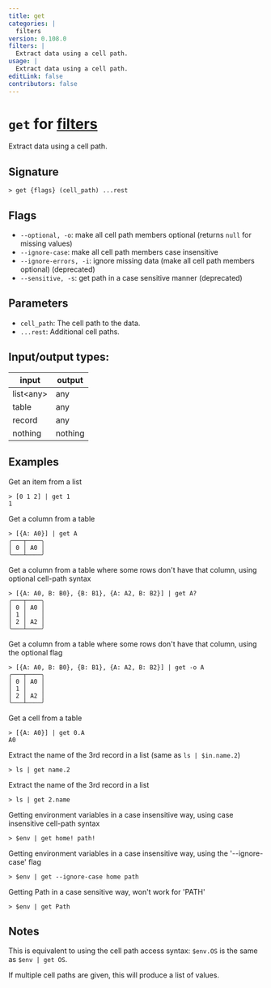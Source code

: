 ```yaml
---
title: get
categories: |
  filters
version: 0.108.0
filters: |
  Extract data using a cell path.
usage: |
  Extract data using a cell path.
editLink: false
contributors: false
---
```

<!-- This file is automatically generated. Please edit the command in https://github.com/nushell/nushell instead. -->

# `get` for [filters](/commands/categories/filters.md)

<div class='command-title'>Extract data using a cell path.</div>

## Signature

```> get {flags} (cell_path) ...rest```

## Flags

 -  `--optional, -o`: make all cell path members optional (returns `null` for missing values)
 -  `--ignore-case`: make all cell path members case insensitive
 -  `--ignore-errors, -i`: ignore missing data (make all cell path members optional) (deprecated)
 -  `--sensitive, -s`: get path in a case sensitive manner (deprecated)

## Parameters

 -  `cell_path`: The cell path to the data.
 -  `...rest`: Additional cell paths.


## Input/output types:

| input     | output  |
| --------- | ------- |
| list&lt;any&gt; | any     |
| table     | any     |
| record    | any     |
| nothing   | nothing |
## Examples

Get an item from a list
```nu
> [0 1 2] | get 1
1
```

Get a column from a table
```nu
> [{A: A0}] | get A
╭───┬────╮
│ 0 │ A0 │
╰───┴────╯

```

Get a column from a table where some rows don't have that column, using optional cell-path syntax
```nu
> [{A: A0, B: B0}, {B: B1}, {A: A2, B: B2}] | get A?
╭───┬────╮
│ 0 │ A0 │
│ 1 │    │
│ 2 │ A2 │
╰───┴────╯

```

Get a column from a table where some rows don't have that column, using the optional flag
```nu
> [{A: A0, B: B0}, {B: B1}, {A: A2, B: B2}] | get -o A
╭───┬────╮
│ 0 │ A0 │
│ 1 │    │
│ 2 │ A2 │
╰───┴────╯

```

Get a cell from a table
```nu
> [{A: A0}] | get 0.A
A0
```

Extract the name of the 3rd record in a list (same as `ls | $in.name.2`)
```nu
> ls | get name.2

```

Extract the name of the 3rd record in a list
```nu
> ls | get 2.name

```

Getting environment variables in a case insensitive way, using case insensitive cell-path syntax
```nu
> $env | get home! path!

```

Getting environment variables in a case insensitive way, using the '--ignore-case' flag
```nu
> $env | get --ignore-case home path

```

Getting Path in a case sensitive way, won't work for 'PATH'
```nu
> $env | get Path

```

## Notes
This is equivalent to using the cell path access syntax: `$env.OS` is the same as `$env | get OS`.

If multiple cell paths are given, this will produce a list of values.